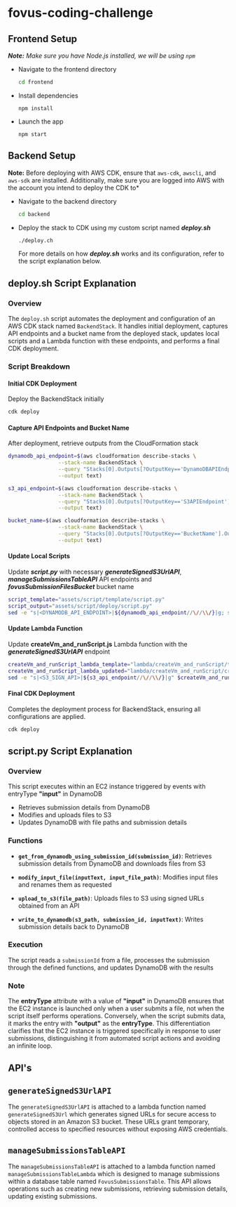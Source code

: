 # fovus-coding-challenge

## Frontend Setup

***Note:** Make sure you have Node.js installed, we will be using `npm`*

- Navigate to the frontend directory
  
   ```sh
   cd frontend
   ```
   
- Install dependencies
  
  ```
  npm install
  ```
  
- Launch the app
  
  ```
  npm start
  ```

## Backend Setup

**Note:** Before deploying with AWS CDK, ensure that `aws-cdk`, `awscli`, and `aws-sdk` are installed. Additionally, make sure you are logged into AWS with the account you intend to deploy the CDK to*

- Navigate to the backend directory
  
   ```sh
   cd backend
   ```
   
- Deploy the stack to CDK using my custom script named ***deploy.sh***
  
  ```sh
  ./deploy.ch
  ```
  For more details on how ***deploy.sh*** works and its configuration, refer to the script explanation below.

## **deploy.sh** Script Explanation

### Overview

The `deploy.sh` script automates the deployment and configuration of an AWS CDK stack named `BackendStack`. It handles initial deployment, captures API endpoints and a bucket name from the deployed stack, updates local scripts and a Lambda function with these endpoints, and performs a final CDK deployment.

### Script Breakdown

#### Initial CDK Deployment

Deploy the BackendStack initially

```bash
cdk deploy
```  

#### Capture API Endpoints and Bucket Name

After deployment, retrieve outputs from the CloudFormation stack

```bash
dynamodb_api_endpoint=$(aws cloudformation describe-stacks \
                --stack-name BackendStack \
                --query "Stacks[0].Outputs[?OutputKey=='DynamoDBAPIEndpoint'].OutputValue" \
                --output text)

s3_api_endpoint=$(aws cloudformation describe-stacks \
                --stack-name BackendStack \
                --query "Stacks[0].Outputs[?OutputKey=='S3APIEndpoint'].OutputValue" \
                --output text)

bucket_name=$(aws cloudformation describe-stacks \
                --stack-name BackendStack \
                --query "Stacks[0].Outputs[?OutputKey=='BucketName'].OutputValue" \
                --output text)
```

#### Update Local Scripts
Update ***script.py*** with necessary ***generateSignedS3UrlAPI***, ***manageSubmissionsTableAPI*** API endpoints and ***fovusSubmissionFilesBucket*** bucket name

```bash
script_template="assets/script/template/script.py"
script_output="assets/script/deploy/script.py"
sed -e "s|<DYNAMODB_API_ENDPOINT>|${dynamodb_api_endpoint//\//\\/}|g; s|<S3_API_ENDPOINT>|${s3_api_endpoint//\//\\/}|g; s|<BUCKET_NAME>|${bucket_name//\//\\/}|g" $script_template > $script_output
```

#### Update Lambda Function
Update **createVm_and_runScript.js** Lambda function with the ***generateSignedS3UrlAPI*** endpoint

```bash
createVm_and_runScript_lambda_template="lambda/createVm_and_runScript/template/createVm_and_runScript.js"
createVm_and_runScript_lambda_updated="lambda/createVm_and_runScript/createVm_and_runScript.js"
sed -e "s|<S3_SIGN_API>|${s3_api_endpoint//\//\\/}|g" $createVm_and_runScript_lambda_template > $createVm_and_runScript_lambda_updated
```

#### Final CDK Deployment

Completes the deployment process for BackendStack, ensuring all configurations are applied.

```bash
cdk deploy
```

## **script.py** Script Explanation

### Overview

This script executes within an EC2 instance triggered by events with entryType **"input"** in DynamoDB

- Retrieves submission details from DynamoDB
- Modifies and uploads files to S3
- Updates DynamoDB with file paths and submission details

### Functions

- **`get_from_dynamodb_using_submission_id(submission_id)`**: Retrieves submission details from DynamoDB and downloads files from S3
  
- **`modify_input_file(inputText, input_file_path)`**: Modifies input files and renames them as requested

- **`upload_to_s3(file_path)`**: Uploads files to S3 using signed URLs obtained from an API

- **`write_to_dynamodb(s3_path, submission_id, inputText)`**: Writes submission details back to DynamoDB

### Execution

The script reads a `submissionId` from a file, processes the submission through the defined functions, and updates DynamoDB with the results

### Note
The **entryType** attribute with a value of **"input"** in DynamoDB ensures that the EC2 instance is launched only when a user submits a file, not when the script itself performs operations. Conversely, when the script submits data, it marks the entry with **"output"** as the **entryType**. This differentiation clarifies that the EC2 instance is triggered specifically in response to user submissions, distinguishing it from automated script actions and avoiding an infinite loop.

## API's

## `generateSignedS3UrlAPI` 

The `generateSignedS3UrlAPI` is attached to a lambda function named `generateSignedS3Url` which generates signed URLs for secure access to objects stored in an Amazon S3 bucket. These URLs grant temporary, controlled access to specified resources without exposing AWS credentials.    

## `manageSubmissionsTableAPI`

The `manageSubmissionsTableAPI` is attached to a lambda function named `manageSubmissionsTableLambda` which is designed to manage submissions within a database table named `FovusSubmissionsTable`. This API allows operations such as creating new submissions, retrieving submission details, updating existing submissions.




